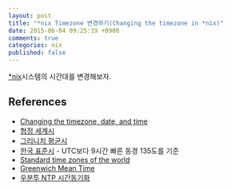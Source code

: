 ```yaml
---
layout: post
title: "*nix Timezone 변경하기(Changing the timezone in *nix)"
date: 2015-06-04 09:25:19 +0900
comments: true
categories: nix
published: false
---
```

[*nix](http://en.wikipedia.org/wiki/Unix-like)시스템의 시간대를 변경해보자.

## References
* [Changing the timezone, date, and time](http://www.hypexr.org/linux_date_time_help.php)
* [협정 세계시](http://ko.wikipedia.org/wiki/%ED%98%91%EC%A0%95_%EC%84%B8%EA%B3%84%EC%8B%9C)
* [그리니치 평균시](http://ko.wikipedia.org/wiki/%EA%B7%B8%EB%A6%AC%EB%8B%88%EC%B9%98_%ED%8F%89%EA%B7%A0%EC%8B%9C)
* [한국 표준시](http://ko.wikipedia.org/wiki/%ED%95%9C%EA%B5%AD_%ED%91%9C%EC%A4%80%EC%8B%9C) - UTC보다 9시간 빠른 동경 135도를 기준
* [Standard time zones of the world](http://ko.wikipedia.org/wiki/UTC%2B09#/media/File:Timezone_plus_9_UTC.png)
* [Greenwich Mean Time](http://wwp.greenwichmeantime.com/)
* [우분투 NTP 시간동기화](http://webdir.tistory.com/208)
